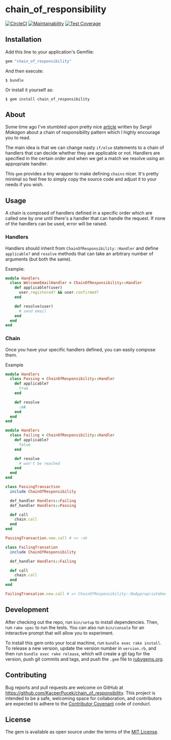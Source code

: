 # chain_of_responsibility

[![CircleCI](https://circleci.com/gh/KacperPucek/chain_of_responsibility.svg?style=shield)](https://circleci.com/gh/KacperPucek/chain_of_responsibility)
[![Maintainability](https://api.codeclimate.com/v1/badges/b9b001acc0dfd25d0c19/maintainability)](https://codeclimate.com/github/KacperPucek/chain_of_responsibility/maintainability)
[![Test Coverage](https://api.codeclimate.com/v1/badges/b9b001acc0dfd25d0c19/test_coverage)](https://codeclimate.com/github/KacperPucek/chain_of_responsibility/test_coverage)

## Installation

Add this line to your application's Gemfile:

```ruby
gem "chain_of_responsibility"
```

And then execute:

    $ bundle

Or install it yourself as:

    $ gem install chain_of_responsibility

## About

Some time ago I've stumbled upon pretty nice [article](http://rubyblog.pro/2017/11/chain-of-responsibility-ruby) written by *Sergii Makagon* about a chain of
responsibility pattern which I highly encourage you to read.

The main idea is that we can change nasty `if/else` statements to a chain of
handlers that can decide whether they are applicable or not. Handlers
are specified in the certain order and when we get a match we resolve using an appropriate handler.

This `gem` provides a tiny wrapper to make defining `chains` nicer. It's pretty minimal so feel free to simply copy the source code and adjust it to your needs if you wish.

## Usage

A chain is composed of handlers defined in a specific order which are called one by one until
there's a handler that can handle the request. If none of the handlers can be used, error will
be raised.

### Handlers

Handlers should inherit from `ChainOfResponsibility::Handler` and define `applicable?` and `resolve` methods that can take an arbitrary number of arguments (but both the same).

Example:

```ruby
module Handlers
  class WelcomeEmailHandler < ChainOfResponsibility::Handler
    def applicable?(user)
      user.registered? && user.confirmed?
    end

    def resolve(user)
      # send email
    end
  end
end
```

### Chain

Once you have your specific handlers defined, you can easily compose them.

Example

```ruby
module Handlers
  class Passing < ChainOfResponsibility::Handler
    def applicable?
      true
    end

    def resolve
      :ok
    end
  end
end

module Handlers
  class Failing < ChainOfResponsibility::Handler
    def applicable?
      false
    end

    def resolve
      # won't be reached
    end
  end
end

class PassingTransaction
  include ChainOfResponsibility

  def_handler Handlers::Failing
  def_handler Handlers::Passing

  def call
    chain.call
  end
end

PassingTransaction.new.call # => :ok

class FailingTransation
  include ChainOfResponsibility

  def_handler Handlers::Failing

  def call
    chain.call
  end
end

FailingTransation.new.call # => ChainOfResponsibility::NoAppropriateHandlerFoundError
```


## Development

After checking out the repo, run `bin/setup` to install dependencies. Then, run `rake spec` to run the tests. You can also run `bin/console` for an interactive prompt that will allow you to experiment.

To install this gem onto your local machine, run `bundle exec rake install`. To release a new version, update the version number in `version.rb`, and then run `bundle exec rake release`, which will create a git tag for the version, push git commits and tags, and push the `.gem` file to [rubygems.org](https://rubygems.org).

## Contributing

Bug reports and pull requests are welcome on GitHub at https://github.com/KacperPucek/chain_of_responsibility. This project is intended to be a safe, welcoming space for collaboration, and contributors are expected to adhere to the [Contributor Covenant](http://contributor-covenant.org) code of conduct.


## License

The gem is available as open source under the terms of the [MIT License](http://opensource.org/licenses/MIT).

